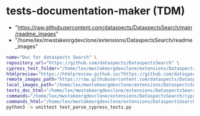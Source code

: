 # tests-documentation-maker (TDM)

* "https://raw.githubusercontent.com/dataspects/DataspectsSearch/main/readme_images"
* "/home/lex/mwstakeorgdevclone/extensions/DataspectsSearch/readme_images"

```bash
name="Doc for dataspects Search" \
repository_url="https://github.com/dataspects/DataspectsSearch" \
cypress_test_folder="/home/lex/mwstakeorgdevclone/extensions/DataspectsSearch/cypress/e2e" \
htmlpreview="https://htmlpreview.github.io/?https://github.com/dataspects/DataspectsSearch/blob/main/" \
remote_images_path="https://raw.githubusercontent.com/dataspects/DataspectsSearch/main/readme_images" \
local_images_path="/home/lex/mwstakeorgdevclone/extensions/DataspectsSearch/readme_images" \
tests_doc_html="/home/lex/mwstakeorgdevclone/extensions/DataspectsSearch/doc.html" \
commands="/home/lex/mwstakeorgdevclone/extensions/DataspectsSearch/cypress/support/commands.js" \
commands_html="/home/lex/mwstakeorgdevclone/extensions/DataspectsSearch/commands.html" \
python3 -m unittest test_parse_cypress_tests.py
```